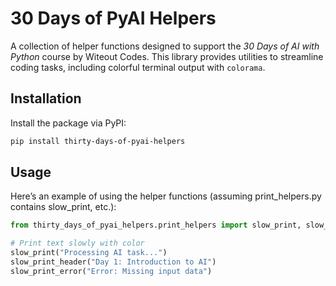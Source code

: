 # 30 Days of PyAI Helpers

A collection of helper functions designed to support the *30 Days of AI with Python* course by Witeout Codes. This library provides utilities to streamline coding tasks, including colorful terminal output with `colorama`.

## Installation

Install the package via PyPI:

```bash
pip install thirty-days-of-pyai-helpers
```


## Usage
Here’s an example of using the helper functions (assuming print_helpers.py contains slow_print, etc.):

```python
from thirty_days_of_pyai_helpers.print_helpers import slow_print, slow_print_header, slow_print_error

# Print text slowly with color
slow_print("Processing AI task...")
slow_print_header("Day 1: Introduction to AI")
slow_print_error("Error: Missing input data")
```